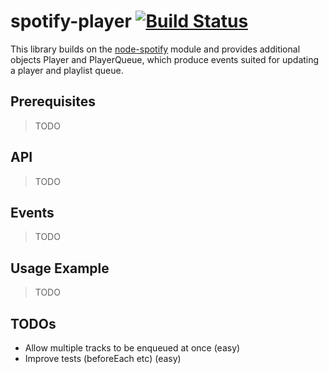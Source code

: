 # spotify-player [![Build Status](https://travis-ci.org/lozlow/spotify-player.svg?branch=master)](https://travis-ci.org/lozlow/spotify-player)

This library builds on the [node-spotify](https://github.com/FrontierPsychiatrist/node-spotify) module and provides additional objects Player and PlayerQueue, which produce events suited for updating a player and playlist queue.

## Prerequisites
> TODO

## API
> TODO

## Events
> TODO

## Usage Example
> TODO

## TODOs

- Allow multiple tracks to be enqueued at once (easy)
- Improve tests (beforeEach etc) (easy)
